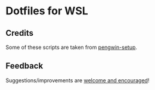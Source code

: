 Dotfiles for WSL
============================================================

Credits
-------------------

Some of these scripts are taken from [pengwin-setup](https://github.com/WhitewaterFoundry/pengwin-setup).

Feedback
-------------------

Suggestions/improvements are [welcome and encouraged](https://github.com/Smithienious/dotfiles/issues)!
